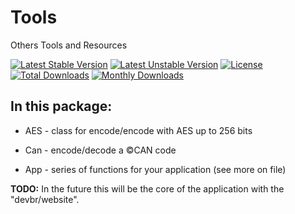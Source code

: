 # Tools
Others Tools and Resources

[![Latest Stable Version](https://poser.pugx.org/devbr/website/v/stable)](https://packagist.org/packages/devbr/tools)
[![Latest Unstable Version](https://poser.pugx.org/devbr/website/v/unstable)](https://packagist.org/packages/devbr/tools)
[![License](https://poser.pugx.org/devbr/website/license)](https://packagist.org/packages/devbr/tools)
[![Total Downloads](https://poser.pugx.org/devbr/website/downloads)](https://packagist.org/packages/devbr/tools)
[![Monthly Downloads](https://poser.pugx.org/devbr/website/d/monthly)](https://packagist.org/packages/devbr/tools)


## In this package:

* AES - class for encode/encode with AES up to 256 bits

* Can - encode/decode a &copy;CAN code 

* App - series of functions for your application (see more on file)

<b>TODO:</b> In the future this will be the core of the application with the "devbr/website".
